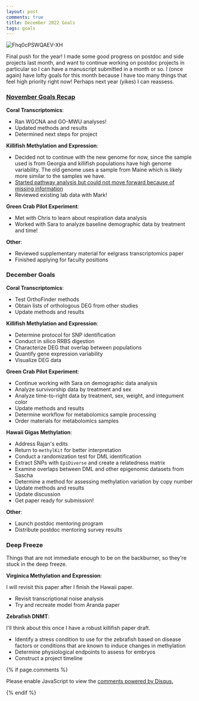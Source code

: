 ```yaml
---
layout: post
comments: true
title: December 2022 Goals
tags: goals
---
```


![Fhq0cPSWQAEV-XH](https://user-images.githubusercontent.com/22335838/206044866-d6366d1f-99ae-42c7-a9e2-a5359382496d.jpeg)

Final push for the year! I made some good progress on postdoc and side projects last month, and want to continue working on postdoc projects in particular so I can have a manuscript submitted in a month or so. I (once again) have lofty goals for this month because I have too many things that feel high priority right now! Perhaps next year (yikes) I can reassess.

### [November Goals Recap](https://yaaminiv.github.io/November-2022-Goals/)

**Coral Transcriptomics**:

- Ran WGCNA and GO-MWU analyses!
- Updated methods and results
- Determined next steps for project

**Killifish Methylation and Expression**:

- Decided not to continue with the new genome for now, since the sample used is from Georgia and killifish populations have high genome variability. The old genome uses a sample from Maine which is likely more similar to the samples we have.
- [Started pathway analysis but could not move forward because of missing information](https://yaaminiv.github.io/Killifish-Hypoxia-RRBS-Part23/)
- Reviewed existing lab data with Mark!

**Green Crab Pilot Experiment**:

- Met with Chris to learn about respiration data analysis
- Worked with Sara to analyze baseline demographic data by treatment and time!

**Other**:

- Reviewed supplementary material for eelgrass transcriptomics paper
- Finished applying for faculty positions

### December Goals

**Coral Transcriptomics**:

- Test OrthoFinder methods
- Obtain lists of orthologous DEG from other studies
- Update methods and results

**Killifish Methylation and Expression**:

- Determine protocol for SNP identification
- Conduct in silico RRBS digestion
- Characterize DEG that overlap between populations
- Quantify gene expression variability
- Visualize DEG data

**Green Crab Pilot Experiment**:

- Continue working with Sara on demographic data analysis
- Analyze survivorship data by treatment and sex
- Analyze time-to-right data by treatment, sex, weight, and integument color
- Update methods and results
- Determine workflow for metabolomics sample processing
- Order materials for metabolomics samples

**Hawaii Gigas Methylation**:

- Address Rajan's edits
- Return to `methylKit` for better interpretation
- Conduct a randomization test for DML identification
- Extract SNPs with `EpiDiverse` and create a relatedness matrix
- Examine overlaps between DML and other epigenomic datasets from Sascha
- Determine a method for assessing methylation variation by copy number
- Update methods and results
- Update discussion
- Get paper ready for submission!

**Other**:

- Launch postdoc mentoring program
- Distribute postdoc mentoring survey results

### Deep Freeze

Things that are not immediate enough to be on the backburner, so they're stuck in the deep freeze.

**Virginica Methylation and Expression**:

I will revisit this paper after I finish the Hawaii paper.

- Revisit transcriptional noise analysis
- Try and recreate model from Aranda paper

**Zebrafish DNMT**:

I'll think about this once I have a robust killifish paper draft.

- Identify a stress condition to use for the zebrafish based on disease factors or conditions that are known to induce changes in methylation
- Determine physiological endpoints to assess for embryos
- Construct a project timeline

{% if page.comments %}

<div id="disqus_thread"></div>
<script>

/**
*  RECOMMENDED CONFIGURATION VARIABLES: EDIT AND UNCOMMENT THE SECTION BELOW TO INSERT DYNAMIC VALUES FROM YOUR PLATFORM OR CMS.
*  LEARN WHY DEFINING THESE VARIABLES IS IMPORTANT: https://disqus.com/admin/universalcode/#configuration-variables*/
/*
var disqus_config = function () {
this.page.url = PAGE_URL;  // Replace PAGE_URL with your page's canonical URL variable
this.page.identifier = PAGE_IDENTIFIER; // Replace PAGE_IDENTIFIER with your page's unique identifier variable
};
*/
(function() { // DON'T EDIT BELOW THIS LINE
var d = document, s = d.createElement('script');
s.src = 'https://the-responsible-grad-student.disqus.com/embed.js';
s.setAttribute('data-timestamp', +new Date());
(d.head || d.body).appendChild(s);
})();
</script>
<noscript>Please enable JavaScript to view the <a href="https://disqus.com/?ref_noscript">comments powered by Disqus.</a></noscript>

{% endif %}

<script id="dsq-count-scr" src="//the-responsible-grad-student.disqus.com/count.js" async></script>
